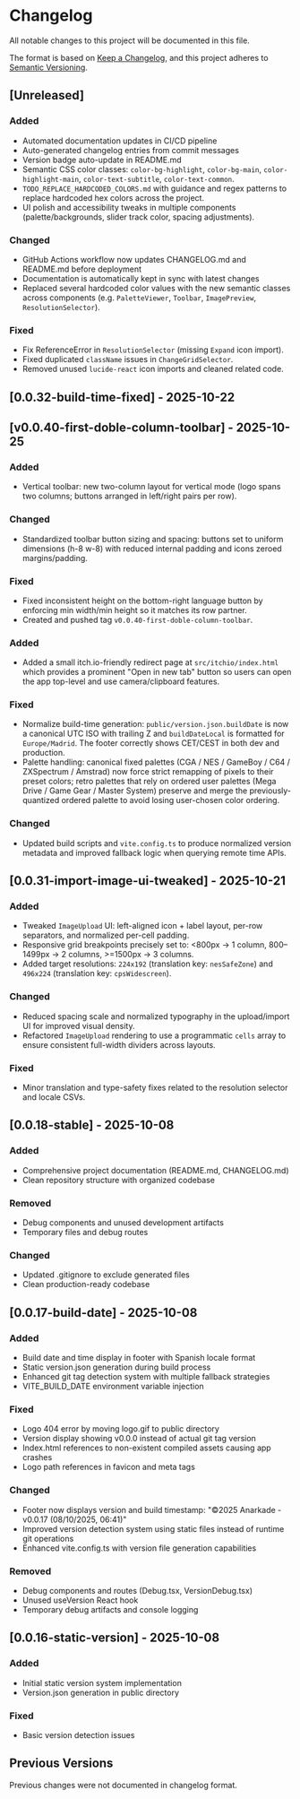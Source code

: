 # Changelog

All notable changes to this project will be documented in this file.

The format is based on [Keep a Changelog](https://keepachangelog.com/en/1.0.0/),
and this project adheres to [Semantic Versioning](https://semver.org/spec/v2.0.0.html).

## [Unreleased]

### Added
- Automated documentation updates in CI/CD pipeline
- Auto-generated changelog entries from commit messages
- Version badge auto-update in README.md
 - Semantic CSS color classes: `color-bg-highlight`, `color-bg-main`, `color-highlight-main`, `color-text-subtitle`, `color-text-common`.
 - `TODO_REPLACE_HARDCODED_COLORS.md` with guidance and regex patterns to replace hardcoded hex colors across the project.
 - UI polish and accessibility tweaks in multiple components (palette/backgrounds, slider track color, spacing adjustments).

### Changed
- GitHub Actions workflow now updates CHANGELOG.md and README.md before deployment
- Documentation is automatically kept in sync with latest changes
 - Replaced several hardcoded color values with the new semantic classes across components (e.g. `PaletteViewer`, `Toolbar`, `ImagePreview`, `ResolutionSelector`).

### Fixed
- Fix ReferenceError in `ResolutionSelector` (missing `Expand` icon import).
- Fixed duplicated `className` issues in `ChangeGridSelector`.
- Removed unused `lucide-react` icon imports and cleaned related code.

## [0.0.32-build-time-fixed] - 2025-10-22

## [v0.0.40-first-doble-column-toolbar] - 2025-10-25

### Added
- Vertical toolbar: new two-column layout for vertical mode (logo spans two columns; buttons arranged in left/right pairs per row).

### Changed
- Standardized toolbar button sizing and spacing: buttons set to uniform dimensions (h-8 w-8) with reduced internal padding and icons zeroed margins/padding.

### Fixed
- Fixed inconsistent height on the bottom-right language button by enforcing min width/min height so it matches its row partner.
- Created and pushed tag `v0.0.40-first-doble-column-toolbar`.


### Added
- Added a small itch.io-friendly redirect page at `src/itchio/index.html` which provides a prominent "Open in new tab" button so users can open the app top-level and use camera/clipboard features.

### Fixed
- Normalize build-time generation: `public/version.json.buildDate` is now a canonical UTC ISO with trailing Z and `buildDateLocal` is formatted for `Europe/Madrid`. The footer correctly shows CET/CEST in both dev and production.
- Palette handling: canonical fixed palettes (CGA / NES / GameBoy / C64 / ZXSpectrum / Amstrad) now force strict remapping of pixels to their preset colors; retro palettes that rely on ordered user palettes (Mega Drive / Game Gear / Master System) preserve and merge the previously-quantized ordered palette to avoid losing user-chosen color ordering.

### Changed
- Updated build scripts and `vite.config.ts` to produce normalized version metadata and improved fallback logic when querying remote time APIs.


## [0.0.31-import-image-ui-tweaked] - 2025-10-21

### Added
- Tweaked `ImageUpload` UI: left-aligned icon + label layout, per-row separators, and normalized per-cell padding.
- Responsive grid breakpoints precisely set to: <800px → 1 column, 800–1499px → 2 columns, >=1500px → 3 columns.
- Added target resolutions: `224x192` (translation key: `nesSafeZone`) and `496x224` (translation key: `cpsWidescreen`).

### Changed
- Reduced spacing scale and normalized typography in the upload/import UI for improved visual density.
- Refactored `ImageUpload` rendering to use a programmatic `cells` array to ensure consistent full-width dividers across layouts.

### Fixed
- Minor translation and type-safety fixes related to the resolution selector and locale CSVs.


## [0.0.18-stable] - 2025-10-08

### Added
- Comprehensive project documentation (README.md, CHANGELOG.md)
- Clean repository structure with organized codebase

### Removed
- Debug components and unused development artifacts
- Temporary files and debug routes

### Changed
- Updated .gitignore to exclude generated files
- Clean production-ready codebase

## [0.0.17-build-date] - 2025-10-08

### Added
- Build date and time display in footer with Spanish locale format
- Static version.json generation during build process
- Enhanced git tag detection system with multiple fallback strategies
- VITE_BUILD_DATE environment variable injection

### Fixed
- Logo 404 error by moving logo.gif to public directory
- Version display showing v0.0.0 instead of actual git tag version
- Index.html references to non-existent compiled assets causing app crashes
- Logo path references in favicon and meta tags

### Changed
- Footer now displays version and build timestamp: "©2025 Anarkade - v0.0.17 (08/10/2025, 06:41)"
- Improved version detection system using static files instead of runtime git operations
- Enhanced vite.config.ts with version file generation capabilities

### Removed
- Debug components and routes (Debug.tsx, VersionDebug.tsx)
- Unused useVersion React hook
- Temporary debug artifacts and console logging

## [0.0.16-static-version] - 2025-10-08

### Added
- Initial static version system implementation
- Version.json generation in public directory

### Fixed
- Basic version detection issues

## Previous Versions

Previous changes were not documented in changelog format.